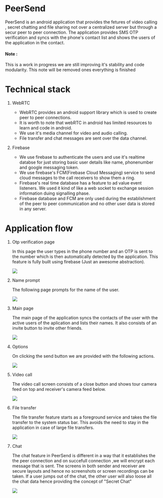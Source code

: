 # PeerSend

PeerSend is an android application that provides the fetures of video calling , secret chatting and file sharing not over a centralized server but through a secur peer to peer connection. The application provides SMS OTP verification and syncs with the phone's contact list and shows the users of the application in the contact.

#### Note :

This is a work in progress we are still improving it's stability and code modularity. This note will be removed ones everything is finished

# Technical stack

1. WebRTC
    * WebRTC provides an android support library which is used to create peer to peer connections.
    * It is worth to note that webRTC in android has limited resources to learn and code in android.
    * We use it's media channel for video and audio calling.
    * File transfer and chat messages are sent over the data channel.

1. Firebase
    * We use firebase to authenticate the users and use it's realtime databse for just storing basic user details like name, phonenumber and google messaging token.
    * We use firebase's FCM(Firebase Cloud Messaging) service to send cloud messages to the call receivers to show them a ring.
    * Firebase's real time database has a feature to ad value event listeners. We used it kind of like a web socket to exchange session information duing signalling phase.
    * Firebase database and FCM are only used during the establishment of the peer to peer communication and no other user data is stored in any server.

# Application flow

1. Otp verification page
    
    In this page the user types in the phone number and an OTP is sent to the number which is then automatically detected by the application. This feature is fully built using firebase (Just an awesome abstraction).
    
    ![](otp.png)

1.  Name prompt

    The following page prompts for the name of the user.

    ![](namePrompt.png)

1. Main page

    The main page of the application syncs the contacts of the user with the active users of the aplication and lists their names. It also consists of an invite button to invite other friends.

    ![](mainScreen.png)


1. Options

    On clicking the send button we are provided with the following actions.

    ![](options.png)

1. Video call

    The video call screen consists of a close button and shows tour camera feed on top and receiver's camera feed below.

    ![](videoCall.png)

1. File transfer

    The file transfer feature starts as a foreground service and takes the file transfer to the system status bar. This avoids the need to stay in the application in case of large file transfers.

    ![](fileTransfer.png)

1. Chat 

    The chat feature in PeerSend is different in a way that it establishes the the peer connection and on succefull connection ,we will encrypt each message that is sent. The screens in both sender and receiver are secure layouts and hence no screenshots or screen recordings can be taken. If a user jumps out of the chat, the other user will also loose all the chat data hence providing the concept of "Secret Chat"

    ![](chat.png)  


